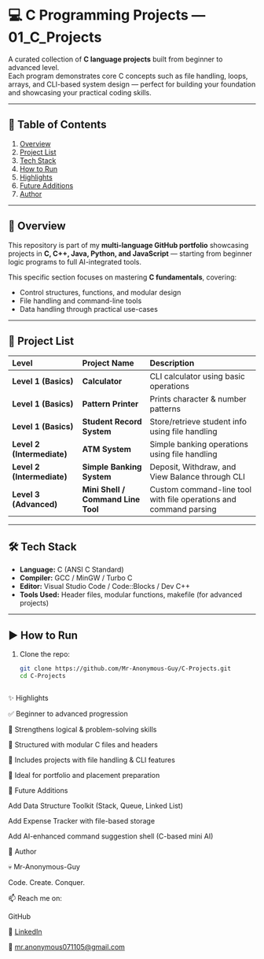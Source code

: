 # 💻 C Programming Projects — 01_C_Projects

A curated collection of **C language projects** built from beginner to advanced level.  
Each program demonstrates core C concepts such as file handling, loops, arrays, and CLI-based system design — perfect for building your foundation and showcasing your practical coding skills.

---

## 🧭 Table of Contents

1. [Overview](#overview)
2. [Project List](#project-list)
3. [Tech Stack](#tech-stack)
4. [How to Run](#how-to-run)
5. [Highlights](#highlights)
6. [Future Additions](#future-additions)
7. [Author](#author)

---

## 🚀 Overview

This repository is part of my **multi-language GitHub portfolio** showcasing projects in **C, C++, Java, Python, and JavaScript** — starting from beginner logic programs to full AI-integrated tools.

This specific section focuses on mastering **C fundamentals**, covering:
- Control structures, functions, and modular design  
- File handling and command-line tools  
- Data handling through practical use-cases  

---

## 🧩 Project List

| Level | Project Name | Description |
|:------|:--------------|:-------------|
| **Level 1 (Basics)** | **Calculator** | CLI calculator using basic operations |
| **Level 1 (Basics)** | **Pattern Printer** | Prints character & number patterns |
| **Level 1 (Basics)** | **Student Record System** | Store/retrieve student info using file handling |
| **Level 2 (Intermediate)** | **ATM System** | Simple banking operations using file handling |
| **Level 2 (Intermediate)** | **Simple Banking System** | Deposit, Withdraw, and View Balance through CLI |
| **Level 3 (Advanced)** | **Mini Shell / Command Line Tool** | Custom command-line tool with file operations and command parsing |

---

## 🛠️ Tech Stack

- **Language:** C (ANSI C Standard)
- **Compiler:** GCC / MinGW / Turbo C
- **Editor:** Visual Studio Code / Code::Blocks / Dev C++
- **Tools Used:** Header files, modular functions, makefile (for advanced projects)

---

## ▶️ How to Run

1. Clone the repo:
   ```bash
   git clone https://github.com/Mr-Anonymous-Guy/C-Projects.git
   cd C-Projects

   

✨ Highlights

✅ Beginner to advanced progression

🧠 Strengthens logical & problem-solving skills

📁 Structured with modular C files and headers

💾 Includes projects with file handling & CLI features

🎯 Ideal for portfolio and placement preparation

🔮 Future Additions

Add Data Structure Toolkit (Stack, Queue, Linked List)

Add Expense Tracker with file-based storage

Add AI-enhanced command suggestion shell (C-based mini AI)

👤 Author

💀 Mr-Anonymous-Guy

Code. Create. Conquer.

📫 Reach me on:

GitHub

💼 [LinkedIn](https://www.linkedin.com/in/Mr-Anonymous-Guy/)  

📧 mr.anonymous071105@gmail.com

